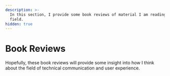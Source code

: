 ```yaml
---
description: >-
  In this section, I provide some book reviews of material I am reading in the
  field.
hidden: true
---
```


# Book Reviews

Hopefully, these book reviews will provide some insight into how I think about the field of technical communication and user experience.&#x20;
